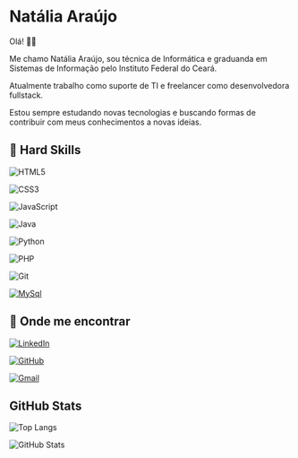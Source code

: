 # Natália Araújo

Olá! 👋🏻

Me chamo Natália Araújo, sou técnica de Informática e graduanda em Sistemas de Informação pelo Instituto Federal do Ceará. 

Atualmente trabalho como suporte de TI e freelancer como desenvolvedora fullstack. 

Estou sempre estudando novas tecnologias e buscando formas de contribuir com meus conhecimentos a novas ideias.


## 📕 Hard Skills
![HTML5](https://img.shields.io/badge/HTML-white?style=for-the-badge&logo=html5&logoColor=FF8C00)

![CSS3](https://img.shields.io/badge/CSS3-white?style=for-the-badge&logo=css3&logoColor=E94D5F)

![JavaScript](https://img.shields.io/badge/JavaScript-white?style=for-the-badge&logo=javascript&logoColor=FFD700) 

![Java](https://img.shields.io/badge/JAVA-white?style=for-the-badge&logo=Java)

![Python](https://img.shields.io/badge/Python-white?style=for-the-badge&logo=python)

![PHP](https://img.shields.io/badge/PHP-white?style=for-the-badge&logo=php)

![Git](https://img.shields.io/badge/Git-white?style=for-the-badge&logo=git&logoColor=orange)

[![MySql](https://img.shields.io/badge/MySQl-white?style=for-the-badge&logo=mysql&logoColor=orange)](https://www.php.net/docs.php)


## 📧 Onde me encontrar
[![LinkedIn](https://img.shields.io/badge/LinkedIn-white?style=for-the-badge&logo=linkedin&logoColor=blue)](https://www.linkedin.com/in/nataliarauj/)

[![GitHub](https://img.shields.io/badge/GitHub-000?style=for-the-badge&logo=github&logoColor=white)](https://github.com/nataliarauj)

[![Gmail](https://img.shields.io/badge/Gmail-D14836?style=for-the-badge&logo=gmail&logoColor=white)](mailto:fca.nataliaraujo@gmail.com)


## GitHub Stats

![Top Langs](https://github-readme-stats.vercel.app/api/top-langs/?username=nataliarauj&theme=dracula&layout=compact)

![GitHub Stats](https://github-readme-stats.vercel.app/api?username=nataliarauj&theme=dracula&show_icons=true)
